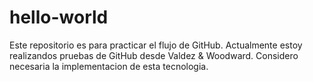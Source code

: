 # hello-world
Este repositorio es para practicar el flujo de GitHub.
Actualmente estoy realizandos pruebas de GitHub desde Valdez & Woodward.
Considero necesaria la implementacion de esta tecnologia.
